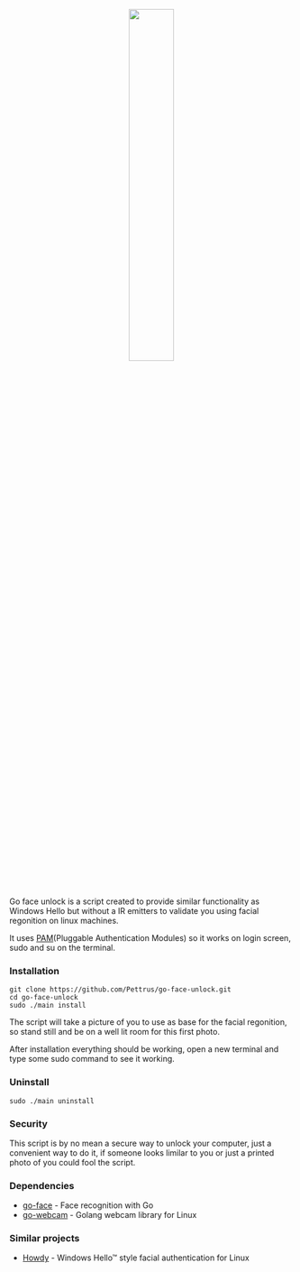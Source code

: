 <p align="center">
  <img src="https://raw.githubusercontent.com/Pettrus/go-face-unlock/master/mascot.png" width="40%">
</p>
Go face unlock is a script created to provide similar functionality as Windows Hello but without a IR emitters to validate you using facial regonition on linux machines.

It uses [PAM](https://en.wikipedia.org/wiki/Linux_PAM)(Pluggable Authentication Modules) so it works on login screen, sudo and su on the terminal.

### Installation
```
git clone https://github.com/Pettrus/go-face-unlock.git
cd go-face-unlock
sudo ./main install
```

The script will take a picture of you to use as base for the facial regonition, so stand still and be on a well lit room for this first photo.

After installation everything should be working, open a new terminal and type some sudo command to see it working.

### Uninstall

```
sudo ./main uninstall
```

### Security

This script is by no mean a secure way to unlock your computer, just a convenient way to do it, if someone looks limilar to you or just a printed photo of you could fool the script.

### Dependencies
- [go-face](https://github.com/Kagami/go-face) - Face recognition with Go
- [go-webcam](https://github.com/blackjack/webcam) - Golang webcam library for Linux


### Similar projects

- [Howdy](https://github.com/boltgolt/howdy) - Windows Hello™ style facial authentication for Linux
